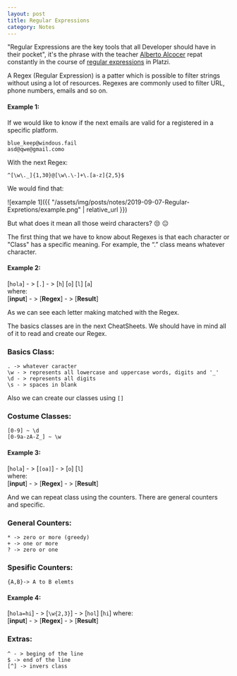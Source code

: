 ```yaml
---
layout: post
title: Regular Expressions
category: Notes
---
```


"Regular Expressions are the key tools that all Developer should have in their pocket", it's the phrase with the teacher [Alberto Alcocer](https://twitter.com/beco) repat constantly in the course of [regular expressions](https://platzi.com/clases/expresiones-regulares/) in Platzi.

A Regex (Regular Expression) is a patter which is possible to filter strings without using a lot of resources. Regexes are commonly used to filter URL, phone numbers, emails and so on.

#### Example 1:

If we would like to know if the next emails are valid for a registered in a specific platform.
```
blue_keep@windous.fail
asd@qwe@gmail.como
```
With the next Regex:
```
^[\w\._]{1,30}@[\w\.\-]+\.[a-z]{2,5}$
```
We would find that:

![example 1]({{ "/assets/img/posts/notes/2019-09-07-Regular-Expretions/example.png" | relative_url }})

But what does it mean all those weird characters? :unamused: :expressionless:

The first thing that we have to know about Regexes is that each character or "Class" has a specific meaning. For example, the “.” class means whatever character.

#### Example 2:

[`hola`] - >  [`.`] - >  [`h`] [`o`] [`l`] [`a`] \
where:\
[**input**] - > [**Regex**] - > [**Result**]

As we can see each letter making matched with the Regex.

The basics classes are in the next  CheatSheets. We should have in mind all of it to read and create our Regex.

### Basics Class:
```
. -> whatever caracter
\w - > represents all lowercase and uppercase words, digits and '_'
\d - > represents all digits
\s - > spaces in blank
```

Also we can create our classes using `[]` 
### Costume Classes:
``` 
[0-9] ~ \d
[0-9a-zA-Z_] ~ \w
```

#### Example 3:

[`hola`] - >  [`[oa]`] - >  [`o`] [`l`] \
where:\
[**input**] - > [**Regex**] - > [**Result**]

And we can repeat class using the counters. There are general counters and specific.
###  General Counters:
```
* -> zero or more (greedy)
+ -> one or more
? -> zero or one
```

###  Spesific Counters:
```
{A,B}-> A to B elemts
```
#### Example 4:

[`hola=hi`] - >  [`\w{2,3}`] - >  [`hol`] [`hi`] 
where:\
[**input**] - > [**Regex**] - > [**Result**]

###  Extras:
```
^ - > beging of the line
$ -> end of the line
[^] -> invers class
```
<!--stackedit_data:
eyJoaXN0b3J5IjpbLTU1MDUwNzE2MywtMTQ3NTI5MTYyNSw1OT
IwNzI5NywtOTY2MjAwOTY3LC0xODU1MTg1NTQ4LC00Mjk3NDM4
MTcsLTUwNzY5NjgwNyw2MTEzNjMwMDcsLTM2MDY4Njc4NSwtMT
IwODMyMjkwMyw3ODkwMzI4LDMxMDgzNDQ3OSw0MTk2MDQ2Mywx
ODk4MzU0OTg3LDgyNDk2NzE4MCwtMzUzNjk1NDk1LC02MDUxMT
kxMDRdfQ==
-->